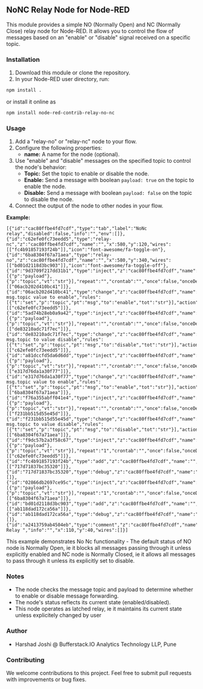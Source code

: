 ## NoNC Relay Node for Node-RED

This module provides a simple NO (Normally Open) and NC (Normally Close) relay node for Node-RED. It allows you to control the flow of messages based on an "enable" or "disable" signal received on a specific topic.

### Installation

1. Download this module or clone the repository.
2. In your Node-RED user directory, run:

```bash
npm install .
```

or install it online as 

```bash 
npm install node-red-contrib-relay-no-nc
```


### Usage

1. Add a "relay-no" or "relay-nc" node to your flow.
2. Configure the following properties:
    * **name:** A name for the node (optional).
3. Use "enable" and "disable" messages on the specified topic to control the node's behavior:
    * **Topic:** Set the topic to enable or disable the node.
    * **Enable:** Send a message with boolean `payload: true` on the topic to enable the node.
    * **Disable:** Send a message with boolean `payload: false` on the topic to disable the node.
4. Connect the output of the node to other nodes in your flow.

**Example:**

```
[{"id":"cac80ffbe4fd7cdf","type":"tab","label":"NoNc relay","disabled":false,"info":"","env":[]},{"id":"c62efe0fc73eedd5","type":"relay-nc","z":"cac80ffbe4fd7cdf","name":"","x":580,"y":120,"wires":[["fc4b91857193f24b"]],"icon":"font-awesome/fa-toggle-on"},{"id":"6ba8304f67a71aea","type":"relay-no","z":"cac80ffbe4fd7cdf","name":"","x":580,"y":340,"wires":[["bd01d2118d3bc903"]],"icon":"font-awesome/fa-toggle-off"},{"id":"9d3709f217dd31b1","type":"inject","z":"cac80ffbe4fd7cdf","name":"start","props":[{"p":"payload"},{"p":"topic","vt":"str"}],"repeat":"","crontab":"","once":false,"onceDelay":0.1,"topic":"","payload":"true","payloadType":"bool","x":90,"y":120,"wires":[["06acb202d410bc41"]]},{"id":"06acb202d410bc41","type":"change","z":"cac80ffbe4fd7cdf","name":"set msg.topic value to enable","rules":[{"t":"set","p":"topic","pt":"msg","to":"enable","tot":"str"}],"action":"","property":"","from":"","to":"","reg":false,"x":300,"y":120,"wires":[["c62efe0fc73eedd5"]]},{"id":"5ad74b28eb0a9a42","type":"inject","z":"cac80ffbe4fd7cdf","name":"stop","props":[{"p":"payload"},{"p":"topic","vt":"str"}],"repeat":"","crontab":"","once":false,"onceDelay":0.1,"topic":"","payload":"false","payloadType":"bool","x":90,"y":180,"wires":[["de83210adc71f7ec"]]},{"id":"de83210adc71f7ec","type":"change","z":"cac80ffbe4fd7cdf","name":"set msg.topic to value disable","rules":[{"t":"set","p":"topic","pt":"msg","to":"disable","tot":"str"}],"action":"","property":"","from":"","to":"","reg":false,"x":310,"y":180,"wires":[["c62efe0fc73eedd5"]]},{"id":"a81dccfd5da6d6dd","type":"inject","z":"cac80ffbe4fd7cdf","name":"start","props":[{"p":"payload"},{"p":"topic","vt":"str"}],"repeat":"","crontab":"","once":false,"onceDelay":0.1,"topic":"","payload":"true","payloadType":"bool","x":90,"y":320,"wires":[["e317d76da1a30f77"]]},{"id":"e317d76da1a30f77","type":"change","z":"cac80ffbe4fd7cdf","name":"set msg.topic value to enable","rules":[{"t":"set","p":"topic","pt":"msg","to":"enable","tot":"str"}],"action":"","property":"","from":"","to":"","reg":false,"x":300,"y":320,"wires":[["6ba8304f67a71aea"]]},{"id":"f76a355abff041e4","type":"inject","z":"cac80ffbe4fd7cdf","name":"stop","props":[{"p":"payload"},{"p":"topic","vt":"str"}],"repeat":"","crontab":"","once":false,"onceDelay":0.1,"topic":"","payload":"false","payloadType":"bool","x":90,"y":380,"wires":[["f231bb515d55e45d"]]},{"id":"f231bb515d55e45d","type":"change","z":"cac80ffbe4fd7cdf","name":"set msg.topic to value disable","rules":[{"t":"set","p":"topic","pt":"msg","to":"disable","tot":"str"}],"action":"","property":"","from":"","to":"","reg":false,"x":310,"y":380,"wires":[["6ba8304f67a71aea"]]},{"id":"f9dc57b2a3f58c67","type":"inject","z":"cac80ffbe4fd7cdf","name":"","props":[{"p":"payload"},{"p":"topic","vt":"str"}],"repeat":"1","crontab":"","once":false,"onceDelay":0.1,"topic":"","payload":"1","payloadType":"num","x":570,"y":40,"wires":[["c62efe0fc73eedd5"]]},{"id":"fc4b91857193f24b","type":"add","z":"cac80ffbe4fd7cdf","name":"","topic":"","x":830,"y":120,"wires":[["717d71837bc35320"]]},{"id":"717d71837bc35320","type":"debug","z":"cac80ffbe4fd7cdf","name":"Output","active":true,"tosidebar":true,"console":false,"tostatus":true,"complete":"payload","targetType":"msg","statusVal":"payload","statusType":"auto","x":1030,"y":120,"wires":[]},{"id":"02866db2697ce95c","type":"inject","z":"cac80ffbe4fd7cdf","name":"","props":[{"p":"payload"},{"p":"topic","vt":"str"}],"repeat":"1","crontab":"","once":false,"onceDelay":0.1,"topic":"","payload":"1","payloadType":"num","x":570,"y":260,"wires":[["6ba8304f67a71aea"]]},{"id":"bd01d2118d3bc903","type":"add","z":"cac80ffbe4fd7cdf","name":"","topic":"","x":830,"y":340,"wires":[["ab118dad172ca56a"]]},{"id":"ab118dad172ca56a","type":"debug","z":"cac80ffbe4fd7cdf","name":"Output","active":true,"tosidebar":true,"console":false,"tostatus":true,"complete":"payload","targetType":"msg","statusVal":"payload","statusType":"auto","x":1030,"y":340,"wires":[]},{"id":"a2413759ab4504eb","type":"comment","z":"cac80ffbe4fd7cdf","name":"NoNc Relay ","info":"","x":110,"y":40,"wires":[]}]
```

This example demonstrates No Nc functionality - The default status of NO node is Normally Open, ie it blocks all messages passing through it unless explicitly enabled and NC node is Normally Closed, ie it allows all messages to pass through it unless its explicitly set to disable.

### Notes

* The node checks the message topic and payload to determine whether to enable or disable message forwarding. 
* The node's status reflects its current state (enabled/disabled).
* This node operates as latched relay, ie it maintains its current state unless explicitely changed by user

### Author
* Harshad Joshi @ Bufferstack.IO Analytics Technology LLP, Pune

### Contributing

We welcome contributions to this project. Feel free to submit pull requests with improvements or bug fixes.


